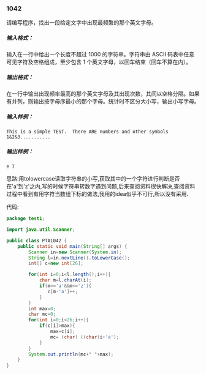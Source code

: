 ### 1042
请编写程序，找出一段给定文字中出现最频繁的那个英文字母。  

##### 输入格式：  
输入在一行中给出一个长度不超过 1000 的字符串。字符串由 ASCII 码表中任意可见字符及空格组成，至少包含 1 个英文字母，以回车结束（回车不算在内）。  

##### 输出格式：  
在一行中输出出现频率最高的那个英文字母及其出现次数，其间以空格分隔。如果有并列，则输出按字母序最小的那个字母。统计时不区分大小写，输出小写字母。  

##### 输入样例：  
`This is a simple TEST.  There ARE numbers and other symbols 1&2&3...........`  
##### 输出样例：  
`e 7`  

思路:用tolowercase读取字符串的小写,获取其中的一个字符进行判断是否在'a'到'z'之内,写的时候字符串转数字遇到问题,后来查阅资料很快解决,查阅资料过程中看到有用字符当数组下标的做法,我用的idea似乎不可行,所以没有采用.  

代码:  
```java
package test1;

import java.util.Scanner;

public class PTA1042 {
    public static void main(String[] args) {
        Scanner in=new Scanner(System.in);
        String l=in.nextLine().toLowerCase();
        int[] c=new int[26];

        for(int i=0;i<l.length();i++){
            char m=l.charAt(i);
            if(m>='a'&&m<='z'){
               c[m-'a']++;
            }
        }
        int max=0;
        char mc=0;
        for(int i=0;i<26;i++){
            if(c[i]>max){
                max=c[i];
                mc= (char) ((char)i+'a');
            }
        }
        System.out.println(mc+" "+max);
    }
}
```
